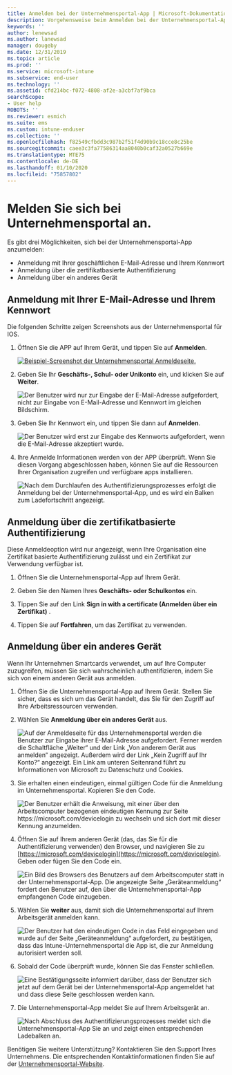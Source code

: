 ```yaml
---
title: Anmelden bei der Unternehmensportal-App | Microsoft-Dokumentation
description: Vorgehensweise beim Anmelden bei der Unternehmensportal-App auf verschiedenen Plattformen.
keywords: ''
author: lenewsad
ms.author: lanewsad
manager: dougeby
ms.date: 12/31/2019
ms.topic: article
ms.prod: ''
ms.service: microsoft-intune
ms.subservice: end-user
ms.technology: ''
ms.assetid: cfd214bc-f072-4808-af2e-a3cbf7af9bca
searchScope:
- User help
ROBOTS: ''
ms.reviewer: esmich
ms.suite: ems
ms.custom: intune-enduser
ms.collection: ''
ms.openlocfilehash: f82549cfbdd3c987b2f51f4d90b9c18cce8c25be
ms.sourcegitcommit: caee3c3fa77586314aa8040b0caf32a0527b669e
ms.translationtype: MTE75
ms.contentlocale: de-DE
ms.lasthandoff: 01/10/2020
ms.locfileid: "75857802"
---
```

# <a name="sign-in-to-company-portal"></a>Melden Sie sich bei Unternehmensportal an.  

Es gibt drei Möglichkeiten, sich bei der Unternehmensportal-App anzumelden:

* Anmeldung mit Ihrer geschäftlichen E-Mail-Adresse und Ihrem Kennwort  
* Anmeldung über die zertifikatbasierte Authentifizierung  
* Anmeldung über ein anderes Gerät    


## <a name="sign-in-with-your-email-address-and-password"></a>Anmeldung mit Ihrer E-Mail-Adresse und Ihrem Kennwort
Die folgenden Schritte zeigen Screenshots aus der Unternehmensportal für IOS.  

1. Öffnen Sie die APP auf Ihrem Gerät, und tippen Sie auf **Anmelden**.  

   [![Beispiel-Screenshot der Unternehmensportal Anmeldeseite.](/intune-user-help/media/intune-ios-cp-signin-1908.png)](/intune-user-help/media/intune-ios-cp-signin-lightbox-1908.png#lightbox)  


2. Geben Sie Ihr **Geschäfts-, Schul- oder Unikonto** ein, und klicken Sie auf **Weiter**.

   ![Der Benutzer wird nur zur Eingabe der E-Mail-Adresse aufgefordert, nicht zur Eingabe von E-Mail-Adresse und Kennwort im gleichen Bildschirm.](/intune-user-help/media/cp_ios_aad_signin_after_1804_002.png)

3. Geben Sie Ihr Kennwort ein, und tippen Sie dann auf **Anmelden**.

   ![Der Benutzer wird erst zur Eingabe des Kennworts aufgefordert, wenn die E-Mail-Adresse akzeptiert wurde.](/intune-user-help/media/cp_ios_aad_signin_after_1804_003.png)

4. Ihre Anmelde Informationen werden von der APP überprüft. Wenn Sie diesen Vorgang abgeschlossen haben, können Sie auf die Ressourcen Ihrer Organisation zugreifen und verfügbare apps installieren.  

   ![Nach dem Durchlaufen des Authentifizierungsprozesses erfolgt die Anmeldung bei der Unternehmensportal-App, und es wird ein Balken zum Ladefortschritt angezeigt.](/intune-user-help/media/cp_ios_aad_signin_after_1804_004.png)

## <a name="sign-in-with-certificate-based-authentication"></a>Anmeldung über die zertifikatbasierte Authentifizierung
Diese Anmeldeoption wird nur angezeigt, wenn Ihre Organisation eine Zertifikat basierte Authentifizierung zulässt und ein Zertifikat zur Verwendung verfügbar ist.  

1. Öffnen Sie die Unternehmensportal-App auf Ihrem Gerät.  

2. Geben Sie den Namen Ihres **Geschäfts- oder Schulkontos** ein.  

3. Tippen Sie auf den Link **Sign in with a certificate (Anmelden über ein Zertifikat)** .  

4. Tippen Sie auf **Fortfahren**, um das Zertifikat zu verwenden.  

## <a name="sign-in-from-another-device"></a>Anmeldung über ein anderes Gerät

Wenn Ihr Unternehmen Smartcards verwendet, um auf Ihre Computer zuzugreifen, müssen Sie sich wahrscheinlich authentifizieren, indem Sie sich von einem anderen Gerät aus anmelden.  

1. Öffnen Sie die Unternehmensportal-App auf Ihrem Gerät. Stellen Sie sicher, dass es sich um das Gerät handelt, das Sie für den Zugriff auf Ihre Arbeitsressourcen verwenden.       

1. Wählen Sie **Anmeldung über ein anderes Gerät** aus.  

   ![Auf der Anmeldeseite für das Unternehmensportal werden die Benutzer zur Eingabe ihrer E-Mail-Adresse aufgefordert.  Ferner werden die Schaltfläche „Weiter“ und der Link „Von anderem Gerät aus anmelden“ angezeigt. Außerdem wird der Link „Kein Zugriff auf Ihr Konto?“ angezeigt. Ein Link am unteren Seitenrand führt zu Informationen von Microsoft zu Datenschutz und Cookies.](/intune-user-help/media/cp_ios_aad_signin_after_1804_005.png)

2. Sie erhalten einen eindeutigen, einmal gültigen Code für die Anmeldung im Unternehmensportal. Kopieren Sie den Code.

   ![Der Benutzer erhält die Anweisung, mit einer über den Arbeitscomputer bezogenen eindeutigen Kennung zur Seite https://microsoft.com/devicelogin zu wechseln und sich dort mit dieser Kennung anzumelden.](/intune-user-help/media/cp_ios_aad_signin_after_1804_006.png)

3. Öffnen Sie auf Ihrem anderen Gerät (das, das Sie für die Authentifizierung verwenden) den Browser, und navigieren Sie zu [https://microsoft.com/devicelogin](https://microsoft.com/devicelogin). Geben oder fügen Sie den Code ein.  

   ![Ein Bild des Browsers des Benutzers auf dem Arbeitscomputer statt in der Unternehmensportal-App. Die angezeigte Seite „Geräteanmeldung“ fordert den Benutzer auf, den über die Unternehmensportal-App empfangenen Code einzugeben.](/intune/media/cp_ios_aad_signin_from_another_device_after_1704_004.png)

4. Wählen Sie __weiter__ aus, damit sich die Unternehmensportal auf Ihrem Arbeitsgerät anmelden kann.   

   ![Der Benutzer hat den eindeutigen Code in das Feld eingegeben und wurde auf der Seite „Geräteanmeldung“ aufgefordert, zu bestätigen, dass das Intune-Unternehmensportal die App ist, die zur Anmeldung autorisiert werden soll.](/intune/media/cp_ios_aad_signin_from_another_device_after_1704_005.png)

5. Sobald der Code überprüft wurde, können Sie das Fenster schließen.  

   ![Eine Bestätigungsseite informiert darüber, dass der Benutzer sich jetzt auf dem Gerät bei der Unternehmensportal-App angemeldet hat und dass diese Seite geschlossen werden kann.](/intune/media/cp_ios_aad_signin_from_another_device_after_1704_006.png)

6. Die Unternehmensportal-App meldet Sie auf Ihrem Arbeitsgerät an.  

   ![Nach Abschluss des Authentifizierungsprozesses meldet sich die Unternehmensportal-App Sie an und zeigt einen entsprechenden Ladebalken an.](/intune-user-help/media/cp_ios_aad_signin_after_1804_007.png)

Benötigen Sie weitere Unterstützung? Kontaktieren Sie den Support Ihres Unternehmens. Die entsprechenden Kontaktinformationen finden Sie auf der [Unternehmensportal-Website](https://go.microsoft.com/fwlink/?linkid=2010980).  
